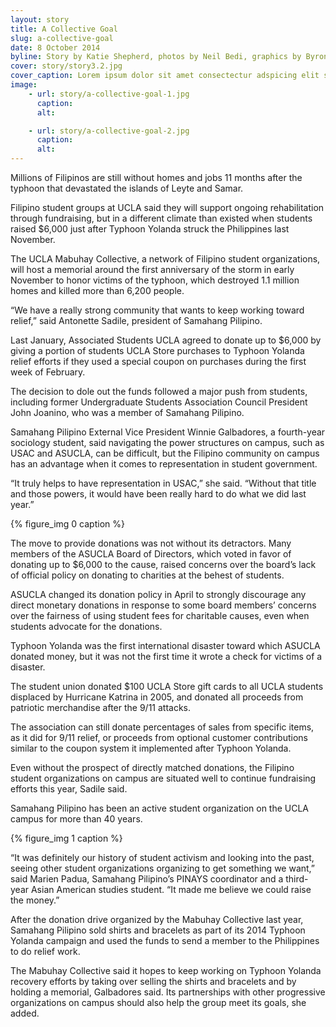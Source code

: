 ```yaml
---
layout: story
title: A Collective Goal
slug: a-collective-goal
date: 8 October 2014
byline: Story by Katie Shepherd, photos by Neil Bedi, graphics by Byron Lutz
cover: story/story3.2.jpg
cover_caption: Lorem ipsum dolor sit amet consectectur adspicing elit sed do eisumod.
image:
    - url: story/a-collective-goal-1.jpg
      caption:
      alt: 

    - url: story/a-collective-goal-2.jpg
      caption:
      alt: 
---
```


Millions of Filipinos are still without homes and jobs 11 months after the typhoon that devastated the islands of Leyte and Samar.  

Filipino student groups at UCLA said they will support ongoing rehabilitation through fundraising, but in a different climate than existed when students raised $6,000 just after Typhoon Yolanda struck the Philippines last November.

The UCLA Mabuhay Collective, a network of Filipino student organizations, will host a memorial around the first anniversary of the storm in early November to honor victims of the typhoon, which destroyed 1.1 million homes and killed more than 6,200 people. 

“We have a really strong community that wants to keep working toward relief,” said Antonette Sadile, president of Samahang Pilipino.

Last January, Associated Students UCLA agreed to donate up to $6,000 by giving a portion of students UCLA Store purchases to Typhoon Yolanda relief efforts if they used a special coupon on purchases during the first week of February.

The decision to dole out the funds followed a major push from students, including former Undergraduate Students Association Council President John Joanino, who was a member of Samahang Pilipino.

Samahang Pilipino External Vice President Winnie Galbadores, a fourth-year sociology student, said navigating the power structures on campus, such as USAC and ASUCLA, can be difficult, but the Filipino community on campus has an advantage when it comes to representation in student government. 

“It truly helps to have representation in USAC,” she said. “Without that title and those powers, it would have been really hard to do what we did last year.” 

{% figure_img 0 caption %}

The move to provide donations was not without its detractors. Many members of the ASUCLA Board of Directors, which voted in favor of donating up to $6,000 to the cause, raised concerns over the board’s lack of official policy on donating to charities at the behest of students. 

ASUCLA changed its donation policy in April to strongly discourage any direct monetary donations in response to some board members’ concerns over the fairness of using student fees for charitable causes, even when students advocate for the donations. 

Typhoon Yolanda was the first international disaster toward which ASUCLA donated money, but it was not the first time it wrote a check for victims of a disaster. 

The student union donated $100 UCLA Store gift cards to all UCLA students displaced by Hurricane Katrina in 2005, and donated all proceeds from patriotic merchandise after the 9/11 attacks.

The association can still donate percentages of sales from specific items, as it did for 9/11 relief, or proceeds from optional customer contributions similar to the coupon system it implemented after Typhoon Yolanda. 

Even without the prospect of directly matched donations, the Filipino student organizations on campus are situated well to continue fundraising efforts this year, Sadile said. 

Samahang Pilipino has been an active student organization on the UCLA campus for more than 40 years. 

{% figure_img 1 caption %}

“It was definitely our history of student activism and looking into the past, seeing other student organizations organizing to get something we want,” said Marien Padua, Samahang Pilipino’s PINAYS coordinator and a third-year Asian American studies student. “It made me believe we could raise the money.”

After the donation drive organized by the Mabuhay Collective last year, Samahang Pilipino sold shirts and bracelets as part of its 2014 Typhoon Yolanda campaign and used the funds to send a member to the Philippines to do relief work. 

The Mabuhay Collective said it hopes to keep working on Typhoon Yolanda recovery efforts by taking over selling the shirts and bracelets and by holding a memorial, Galbadores said. Its partnerships with other progressive organizations on campus should also help the group meet its goals, she added. 





